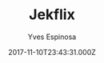 ---
layout: JamstackTheme
title: Jekflix
github: https://github.com/yvesespinosa/jekyll-html5up-fractal
demo: https://yvesespinosa.github.io/jekyll-html5up-fractal/
author: Yves Espinosa
ssg: Jekyll
date: 2017-11-10T23:43:31.000Z
description: An awesome jekyll-fractal theme for the html5 fractal template
stale: true
disabled_reason: demo url not found
disabled: true
---
